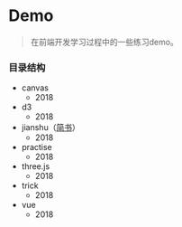 # Demo
> 在前端开发学习过程中的一些练习demo。

### 目录结构
- canvas
    - 2018
- d3
    - 2018
- jianshu（[简书](https://www.jianshu.com/u/acb01dde7ec7)）
    - 2018
- practise
    - 2018
- three.js
    - 2018
- trick
    - 2018
- vue
    - 2018
